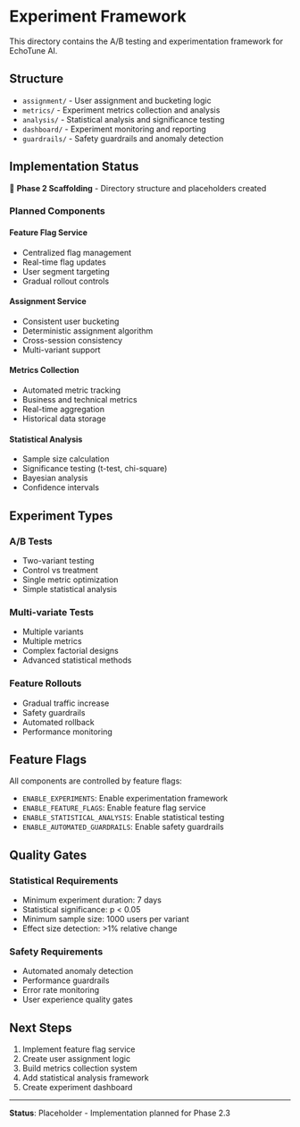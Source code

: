 # Experiment Framework

This directory contains the A/B testing and experimentation framework for EchoTune AI.

## Structure

- `assignment/` - User assignment and bucketing logic
- `metrics/` - Experiment metrics collection and analysis
- `analysis/` - Statistical analysis and significance testing
- `dashboard/` - Experiment monitoring and reporting
- `guardrails/` - Safety guardrails and anomaly detection

## Implementation Status

🚧 **Phase 2 Scaffolding** - Directory structure and placeholders created

### Planned Components

#### Feature Flag Service
- Centralized flag management
- Real-time flag updates
- User segment targeting
- Gradual rollout controls

#### Assignment Service
- Consistent user bucketing
- Deterministic assignment algorithm
- Cross-session consistency
- Multi-variant support

#### Metrics Collection
- Automated metric tracking
- Business and technical metrics
- Real-time aggregation
- Historical data storage

#### Statistical Analysis
- Sample size calculation
- Significance testing (t-test, chi-square)
- Bayesian analysis
- Confidence intervals

## Experiment Types

### A/B Tests
- Two-variant testing
- Control vs treatment
- Single metric optimization
- Simple statistical analysis

### Multi-variate Tests
- Multiple variants
- Multiple metrics
- Complex factorial designs
- Advanced statistical methods

### Feature Rollouts
- Gradual traffic increase
- Safety guardrails
- Automated rollback
- Performance monitoring

## Feature Flags

All components are controlled by feature flags:
- `ENABLE_EXPERIMENTS`: Enable experimentation framework
- `ENABLE_FEATURE_FLAGS`: Enable feature flag service
- `ENABLE_STATISTICAL_ANALYSIS`: Enable statistical testing
- `ENABLE_AUTOMATED_GUARDRAILS`: Enable safety guardrails

## Quality Gates

### Statistical Requirements
- Minimum experiment duration: 7 days
- Statistical significance: p < 0.05
- Minimum sample size: 1000 users per variant
- Effect size detection: >1% relative change

### Safety Requirements
- Automated anomaly detection
- Performance guardrails
- Error rate monitoring
- User experience quality gates

## Next Steps

1. Implement feature flag service
2. Create user assignment logic
3. Build metrics collection system
4. Add statistical analysis framework
5. Create experiment dashboard

---
**Status**: Placeholder - Implementation planned for Phase 2.3